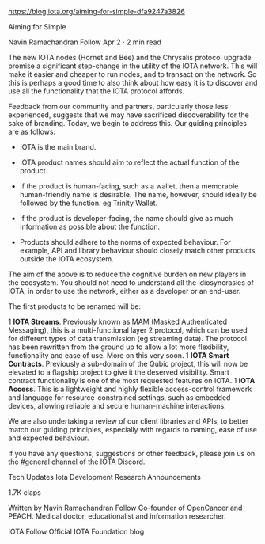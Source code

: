 https://blog.iota.org/aiming-for-simple-dfa9247a3826

Aiming for Simple

Navin Ramachandran
Follow
Apr 2 · 2 min read







The new IOTA nodes (Hornet and Bee) and the Chrysalis protocol upgrade promise a significant step-change in the utility of the IOTA network. This will make it easier and cheaper to run nodes, and to transact on the network. So this is perhaps a good time to also think about how easy it is to discover and use all the functionality that the IOTA protocol affords.

Feedback from our community and partners, particularly those less experienced, suggests that we may have sacrificed discoverability for the sake of branding. Today, we begin to address this. Our guiding principles are as follows:

- IOTA is the main brand.

- IOTA product names should aim to reflect the actual function of the product.

- If the product is human-facing, such as a wallet, then a memorable human-friendly name is desirable. The name, however, should ideally be followed by the function. eg Trinity Wallet.

- If the product is developer-facing, the name should give as much information as possible about the function.

- Products should adhere to the norms of expected behaviour. For example, API and library behaviour should closely match other products outside the IOTA ecosystem.

The aim of the above is to reduce the cognitive burden on new players in the ecosystem. You should not need to understand all the idiosyncrasies of IOTA, in order to use the network, either as a developer or an end-user.

The first products to be renamed will be:

1 **IOTA Streams**. Previously known as MAM (Masked Authenticated Messaging), this is a multi-functional layer 2 protocol, which can be used for different types of data transmission (eg streaming data). The protocol has been rewritten from the ground up to allow a lot more flexibility, functionality and ease of use. More on this very soon.
1 **IOTA Smart Contracts**. Previously a sub-domain of the Qubic project, this will now be elevated to a flagship project to give it the deserved visibility. Smart contract functionality is one of the most requested features on IOTA.
1 **IOTA Access**. This is a lightweight and highly flexible access-control framework and language for resource-constrained settings, such as embedded devices, allowing reliable and secure human-machine interactions.

We are also undertaking a review of our client libraries and APIs, to better match our guiding principles, especially with regards to naming, ease of use and expected behaviour.

If you have any questions, suggestions or other feedback, please join us on the #general channel of the IOTA Discord.


Tech Updates
Iota
Development
Research
Announcements

1.7K claps






Written by
Navin Ramachandran
Follow
Co-founder of OpenCancer and PEACH. Medical doctor, educationalist and information researcher.


IOTA
Follow
Official IOTA Foundation blog
